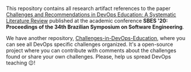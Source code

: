 This repository contains all research artifact references to the paper [Challenges and Recommendations in DevOps Education: A Systematic Literature Review](https://dl.acm.org/doi/abs/10.1145/3422392.3422496) 
published at the academic conference **SBES '20: Proceedings of the 34th Brazilian Symposium on Software Engineering**. 


We have another repository, [Challenges-in-DevOps-Education](https://github.com/devops-education/Challenges-in-DevOps-Education), 
where you can see all DevOps specific challenges organized. It's a open-source project where you can contribute with comments about the challenges found or share
your own challenges. Please, help us spread DevOps teaching 😉!
